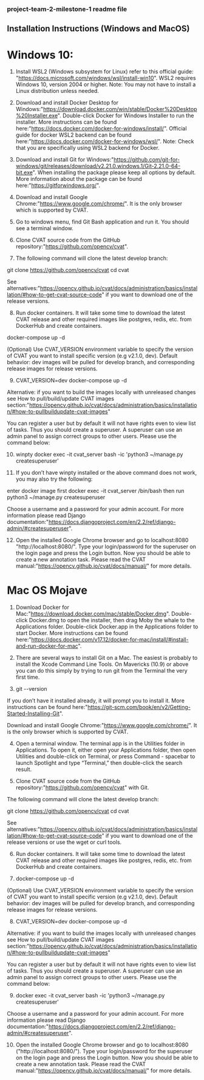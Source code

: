 ### project-team-2-milestone-1 readme file

## Installation Instructions (Windows and MacOS)

# Windows 10:

1) Install WSL2 (Windows subsystem for Linux) refer to this official guide: "https://docs.microsoft.com/windows/wsl/install-win10". WSL2 requires Windows 10, version 2004 or higher. Note: You may not have to install a Linux distribution unless needed.

2) Download and install Docker Desktop for Windows:"https://download.docker.com/win/stable/Docker%20Desktop%20Installer.exe". Double-click Docker for Windows Installer to run the installer. More instructions can be found here:"https://docs.docker.com/docker-for-windows/install/". Official guide for docker WSL2 backend can be found here:"https://docs.docker.com/docker-for-windows/wsl/". Note: Check that you are specifically using WSL2 backend for Docker.

3) Download and install Git for Windows:"https://github.com/git-for-windows/git/releases/download/v2.21.0.windows.1/Git-2.21.0-64-bit.exe". When installing the package please keep all options by default. More information about the package can be found here:"https://gitforwindows.org/".

4) Download and install Google Chrome:"https://www.google.com/chrome/". It is the only browser which is supported by CVAT.

5) Go to windows menu, find Git Bash application and run it. You should see a terminal window.

6) Clone CVAT source code from the GitHub repository:"https://github.com/opencv/cvat".

7) The following command will clone the latest develop branch:

git clone https://github.com/opencv/cvat
cd cvat

See alternatives:"https://opencv.github.io/cvat/docs/administration/basics/installation/#how-to-get-cvat-source-code" if you want to download one of the release versions.

8) Run docker containers. It will take some time to download the latest CVAT release and other required images like postgres, redis, etc. from DockerHub and create containers.

docker-compose up -d

(Optional) Use CVAT_VERSION environment variable to specify the version of CVAT you want to install specific version (e.g v2.1.0, dev). Default behavior: dev images will be pulled for develop branch, and corresponding release images for release versions.

9) CVAT_VERSION=dev docker-compose up -d

Alternative: if you want to build the images locally with unreleased changes see How to pull/build/update CVAT images section:"https://opencv.github.io/cvat/docs/administration/basics/installation/#how-to-pullbuildupdate-cvat-images"

You can register a user but by default it will not have rights even to view list of tasks. Thus you should create a superuser. A superuser can use an admin panel to assign correct groups to other users. Please use the command below:

10) winpty docker exec -it cvat_server bash -ic 'python3 ~/manage.py createsuperuser'

11) If you don’t have winpty installed or the above command does not work, you may also try the following:

enter docker image first
docker exec -it cvat_server /bin/bash
then run
python3 ~/manage.py createsuperuser

Choose a username and a password for your admin account. For more information please read Django documentation:"https://docs.djangoproject.com/en/2.2/ref/django-admin/#createsuperuser".

12) Open the installed Google Chrome browser and go to localhost:8080 "http://localhost:8080/". Type your login/password for the superuser on the login page and press the Login button. Now you should be able to create a new annotation task. Please read the CVAT manual:"https://opencv.github.io/cvat/docs/manual/" for more details.


# Mac OS Mojave

1) Download Docker for Mac:"https://download.docker.com/mac/stable/Docker.dmg". Double-click Docker.dmg to open the installer, then drag Moby the whale to the Applications folder. Double-click Docker.app in the Applications folder to start Docker. More instructions can be found here:"https://docs.docker.com/v17.12/docker-for-mac/install/#install-and-run-docker-for-mac".

2) There are several ways to install Git on a Mac. The easiest is probably to install the Xcode Command Line Tools. On Mavericks (10.9) or above you can do this simply by trying to run git from the Terminal the very first time.

3) git --version

If you don’t have it installed already, it will prompt you to install it. More instructions can be found here:"https://git-scm.com/book/en/v2/Getting-Started-Installing-Git".

Download and install Google Chrome:"https://www.google.com/chrome/". It is the only browser which is supported by CVAT.

4) Open a terminal window. The terminal app is in the Utilities folder in Applications. To open it, either open your Applications folder, then open Utilities and double-click on Terminal, or press Command - spacebar to launch Spotlight and type “Terminal,” then double-click the search result.

5) Clone CVAT source code from the GitHub repository:"https://github.com/opencv/cvat" with Git.

The following command will clone the latest develop branch:

git clone https://github.com/opencv/cvat
cd cvat

See alternatives:"https://opencv.github.io/cvat/docs/administration/basics/installation/#how-to-get-cvat-source-code" if you want to download one of the release versions or use the wget or curl tools.

6) Run docker containers. It will take some time to download the latest CVAT release and other required images like postgres, redis, etc. from DockerHub and create containers.

7) docker-compose up -d

(Optional) Use CVAT_VERSION environment variable to specify the version of CVAT you want to install specific version (e.g v2.1.0, dev). Default behavior: dev images will be pulled for develop branch, and corresponding release images for release versions.

8) CVAT_VERSION=dev docker-compose up -d

Alternative: if you want to build the images locally with unreleased changes see How to pull/build/update CVAT images section:"https://opencv.github.io/cvat/docs/administration/basics/installation/#how-to-pullbuildupdate-cvat-images"

You can register a user but by default it will not have rights even to view list of tasks. Thus you should create a superuser. A superuser can use an admin panel to assign correct groups to other users. Please use the command below:

9) docker exec -it cvat_server bash -ic 'python3 ~/manage.py createsuperuser'

Choose a username and a password for your admin account. For more information please read Django documentation:"https://docs.djangoproject.com/en/2.2/ref/django-admin/#createsuperuser".

10) Open the installed Google Chrome browser and go to localhost:8080 ("http://localhost:8080/"). Type your login/password for the superuser on the login page and press the Login button. Now you should be able to create a new annotation task. Please read the CVAT manual:"https://opencv.github.io/cvat/docs/manual/" for more details.
